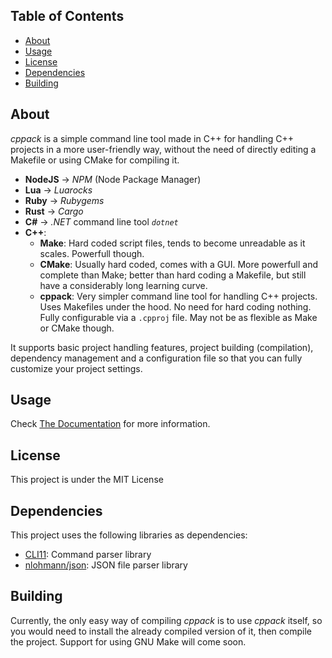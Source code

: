 ## Table of Contents

- [About](#about)
- [Usage](#usage)
- [License](#license)
- [Dependencies](#dependencies)
- [Building](#building)

## About

*cppack* is a simple command line tool made in C++ for handling C++ projects in a more user-friendly way, without the need of directly editing a Makefile or using CMake for compiling it.

- **NodeJS** -> *NPM* (Node Package Manager)
- **Lua** -> *Luarocks*
- **Ruby** -> *Rubygems*
- **Rust** -> *Cargo*
- **C#** -> *.NET* command line tool *`dotnet`*
- **C++**:
    * **Make**: Hard coded script files, tends to become unreadable as it scales. Powerfull though.
    * **CMake**: Usually hard coded, comes with a GUI. More powerfull and complete than Make; better than hard coding a Makefile, but still have a considerably long learning curve. 
    * **cppack**: Very simpler command line tool for handling C++ projects. Uses Makefiles under the hood. No need for hard coding nothing. Fully configurable via a `.cpproj` file. May not be as flexible as Make or CMake though.

It supports basic project handling features, project building (compilation), dependency management and a configuration file so that you can fully customize your project settings.

## Usage

Check [The Documentation](./doc) for more information.

## License

This project is under the MIT License

## Dependencies

This project uses the following libraries as dependencies:

- [CLI11](https://github.com/CLIUtils/CLI11/): Command parser library
- [nlohmann/json](https://github.com/nlohmann/json/): JSON file parser library

## Building

Currently, the only easy way of compiling *cppack* is to use *cppack*
itself, so you would need to install the already compiled version of it, then compile the project. Support for using GNU Make will come soon.